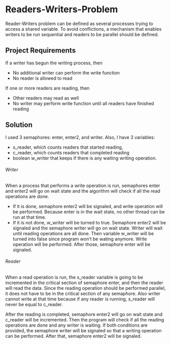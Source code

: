 # Readers-Writers-Problem
Reader-Writers problem can be defined as several processes trying to access a shared variable. To avoid conflictions, a mechanism that enables writers to be run sequential and readers to be parallel should be defined.

## Project Requirements 
If a writer has begun the writing process, then
*	No additional writer can perform the write function 
*	No reader is allowed to read 

If one or more readers are reading, then 
*	Other readers may read as well 
*	No writer may perform write function until all readers have finished reading  

## Solution
I used 3 semaphores: enter, enter2, and writer.
Also, I have 3 variables:
*	s_reader, which counts readers that started reading, 
*	c_reader, which counts readers that completed reading 
*	boolean w_writer that keeps if there is any waiting writing operation.

###### Writer
When a process that performs a write operation is run, semaphores enter and enter2 will go on wait state and the algorithm will check if all the read operations are done. 
*	If it is done, semaphore enter2 will be signaled, and write operation will be performed. Because enter is in the wait state, no other thread can be run at that time.
*	If it is not done, w_writer will be turned to true. Semaphore enter2 will be signaled and the semaphore writer will go on wait state. Writer will wait until reading operations are all done. Then variable w_writer will be turned into false since program won’t be wating anymore. Write operation will be performed.
After those, semaphore enter will be signaled.

###### Reader
When a read operation is run, the s_reader variable is going to be incremented in the critical section of semaphore enter, and then the reader will read the data. Since the reading operation should be performed parallel, it does not have to be in the critical section of any semaphore. Also writer cannot write at that time because if any reader is running, s_reader will never be equal to c_reader. 

After the reading is completed, semaphore enter2 will go on wait state and c_reader will be incremented. Then the program will check if all the reading operations are done and any writer is waiting. If both conditions are provided, the semaphore writer will be signaled so that a writing operation can be performed. After that, semaphore enter2 will be signaled.
